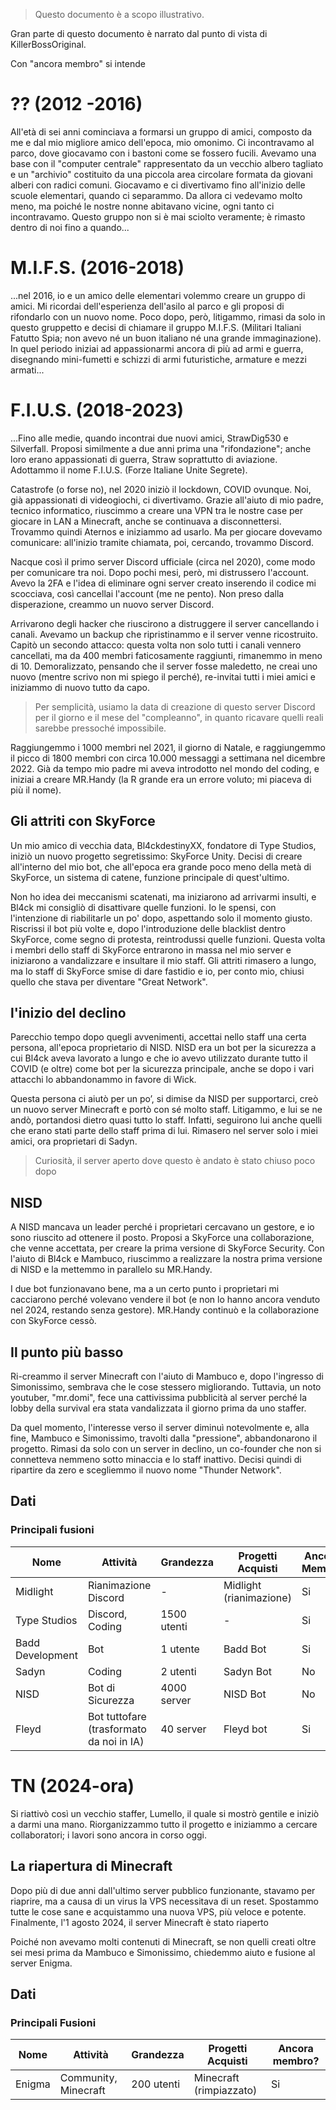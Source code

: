 > Questo documento è a scopo illustrativo.

Gran parte di questo documento è narrato dal punto di vista di KillerBossOriginal.

Con "ancora membro" si intende 
# ?? (2012 -2016)
All'età di sei anni cominciava a formarsi un gruppo di amici, composto da me e dal mio migliore amico dell'epoca, mio omonimo. Ci incontravamo al parco, dove giocavamo con i bastoni come se fossero fucili. Avevamo una base con il "computer centrale" rappresentato da un vecchio albero tagliato e un "archivio" costituito da una piccola area circolare formata da giovani alberi con radici comuni. Giocavamo e ci divertivamo fino all'inizio delle scuole elementari, quando ci separammo. Da allora ci vedevamo molto meno, ma poiché le nostre nonne abitavano vicine, ogni tanto ci incontravamo. Questo gruppo non si è mai sciolto veramente; è rimasto dentro di noi fino a quando...
# M.I.F.S. (2016-2018)
...nel 2016, io e un amico delle elementari volemmo creare un gruppo di amici. Mi ricordai dell'esperienza dell'asilo al parco e gli proposi di rifondarlo con un nuovo nome. Poco dopo, però, litigammo, rimasi da solo in questo gruppetto e decisi di chiamare il gruppo M.I.F.S. (Militari Italiani Fatutto Spia; non avevo né un buon italiano né una grande immaginazione).
In quel periodo iniziai ad appassionarmi ancora di più ad armi e guerra, disegnando mini-fumetti e schizzi di armi futuristiche, armature e mezzi armati...
# F.I.U.S. (2018-2023)
...Fino alle medie, quando incontrai due nuovi amici, StrawDig530 e Silverfall. Proposi similmente a due anni prima una "rifondazione"; anche loro erano appassionati di guerra, Straw soprattutto di aviazione. Adottammo il nome F.I.U.S. (Forze Italiane Unite Segrete).

Catastrofe (o forse no), nel 2020 iniziò il lockdown, COVID ovunque. Noi, già appassionati di videogiochi, ci divertivamo. Grazie all'aiuto di mio padre, tecnico informatico, riuscimmo a creare una VPN tra le nostre case per giocare in LAN a Minecraft, anche se continuava a disconnettersi. Trovammo quindi Aternos e iniziammo ad usarlo. Ma per giocare dovevamo comunicare: all'inizio tramite chiamata, poi, cercando, trovammo Discord.

Nacque così il primo server Discord ufficiale (circa nel 2020), come modo per comunicare tra noi. Dopo pochi mesi, però, mi distrussero l'account. Avevo la 2FA e l'idea di eliminare ogni server creato inserendo il codice mi scocciava, così cancellai l'account (me ne pento). Non preso dalla disperazione, creammo un nuovo server Discord.

Arrivarono degli hacker che riuscirono a distruggere il server cancellando i canali. Avevamo un backup che ripristinammo e il server venne ricostruito. Capitò un secondo attacco: questa volta non solo tutti i canali vennero cancellati, ma da 400 membri faticosamente raggiunti, rimanemmo in meno di 10. Demoralizzato, pensando che il server fosse maledetto, ne creai uno nuovo (mentre scrivo non mi spiego il perché), re-invitai tutti i miei amici e iniziammo di nuovo tutto da capo.

> Per semplicità, usiamo la data di creazione di questo server Discord per il giorno e il mese del "compleanno", in quanto ricavare quelli reali sarebbe pressoché impossibile.

Raggiungemmo i 1000 membri nel 2021, il giorno di Natale, e raggiungemmo il picco di 1800 membri con circa 10.000 messaggi a settimana nel dicembre 2022. Già da tempo mio padre mi aveva introdotto nel mondo del coding, e iniziai a creare MR.Handy (la R grande era un errore voluto; mi piaceva di più il nome).
## Gli attriti con SkyForce
Un mio amico di vecchia data, Bl4ckdestinyXX, fondatore di Type Studios, iniziò un nuovo progetto segretissimo: SkyForce Unity.
Decisi di creare all'interno del mio bot, che all'epoca era grande poco meno della metà di SkyForce, un sistema di catene, funzione principale di quest'ultimo.

Non ho idea dei meccanismi scatenati, ma iniziarono ad arrivarmi insulti, e Bl4ck mi consigliò di disattivare quelle funzioni.
Io le spensi, con l'intenzione di riabilitarle un po' dopo, aspettando solo il momento giusto.
Riscrissi il bot più volte e, dopo l'introduzione delle blacklist dentro SkyForce, come segno di protesta, reintrodussi quelle funzioni.
Questa volta i membri dello staff di SkyForce entrarono in massa nel mio server e iniziarono a vandalizzare e insultare il mio staff.
Gli attriti rimasero a lungo, ma lo staff di SkyForce smise di dare fastidio e io, per conto mio, chiusi quello che stava per diventare "Great Network".
## l'inizio del declino
Parecchio tempo dopo quegli avvenimenti, accettai nello staff una certa persona, all'epoca proprietario di NISD.
NISD era un bot per la sicurezza a cui Bl4ck aveva lavorato a lungo e che io avevo utilizzato durante tutto il COVID (e oltre) come bot per la sicurezza principale, anche se dopo i vari attacchi lo abbandonammo in favore di Wick.

Questa persona ci aiutò per un po’, si dimise da NISD per supportarci, creò un nuovo server Minecraft e portò con sé molto staff. Litigammo, e lui se ne andò, portandosi dietro quasi tutto lo staff. Infatti, seguirono lui anche quelli che erano stati parte dello staff prima di lui. Rimasero nel server solo i miei amici, ora proprietari di Sadyn.
> Curiosità, il server aperto dove questo è andato è stato chiuso poco dopo
## NISD
A NISD mancava un leader perché i proprietari cercavano un gestore, e io sono riuscito ad ottenere il posto. Proposi a SkyForce una collaborazione, che venne accettata, per creare la prima versione di SkyForce Security. Con l'aiuto di Bl4ck e Mambuco, riuscimmo a realizzare la nostra prima versione di NISD e la mettemmo in parallelo su MR.Handy.

I due bot funzionavano bene, ma a un certo punto i proprietari mi cacciarono perché volevano vendere il bot (e non lo hanno ancora venduto nel 2024, restando senza gestore). MR.Handy continuò e la collaborazione con SkyForce cessò.
## Il punto più basso
Ri-creammo il server Minecraft con l'aiuto di Mambuco e, dopo l'ingresso di Simonissimo, sembrava che le cose stessero migliorando. Tuttavia, un noto youtuber, "mr.domi", fece una cattivissima pubblicità al server perché la lobby della survival era stata vandalizzata il giorno prima da uno staffer.

Da quel momento, l'interesse verso il server diminuì notevolmente e, alla fine, Mambuco e Simonissimo, travolti dalla "pressione", abbandonarono il progetto. Rimasi da solo con un server in declino, un co-founder che non si connetteva nemmeno sotto minaccia e lo staff inattivo. Decisi quindi di ripartire da zero e scegliemmo il nuovo nome "Thunder Network".
## Dati
### Principali fusioni

| Nome             | Attività                                 | Grandezza   | Progetti Acquisti       | Ancora Membro |
| ---------------- | ---------------------------------------- | ----------- | ----------------------- | ------------- |
| Midlight         | Rianimazione Discord                     | -           | Midlight (rianimazione) | Si            |
| Type Studios     | Discord, Coding                          | 1500 utenti | -                       | Si            |
| Badd Development | Bot                                      | 1 utente    | Badd Bot                | Si            |
| Sadyn            | Coding                                   | 2 utenti    | Sadyn Bot               | No            |
| NISD             | Bot di Sicurezza                         | 4000 server | NISD Bot                | No            |
| Fleyd            | Bot tuttofare (trasformato da noi in IA) | 40 server   | Fleyd bot               | Si            |

# TN (2024-ora)
Si riattivò così un vecchio staffer, Lumello, il quale si mostrò gentile e iniziò a darmi una mano. Riorganizzammo tutto il progetto e iniziammo a cercare collaboratori; i lavori sono ancora in corso oggi.
## La riapertura di Minecraft 
Dopo più di due anni dall'ultimo server pubblico funzionante, stavamo per riaprire, ma a causa di un virus la VPS necessitava di un reset. Spostammo tutte le cose sane e acquistammo una nuova VPS, più veloce e potente. Finalmente, l'1 agosto 2024, il server Minecraft è stato riaperto

Poiché non avevamo molti contenuti di Minecraft, se non quelli creati oltre sei mesi prima da Mambuco e Simonissimo, chiedemmo aiuto e fusione al server Enigma.
## Dati
### Principali Fusioni

| Nome   | Attività             | Grandezza  | Progetti Acquisti       | Ancora membro? |
| ------ | -------------------- | ---------- | ----------------------- | -------------- |
| Enigma | Community, Minecraft | 200 utenti | Minecraft (rimpiazzato) | Si             |
